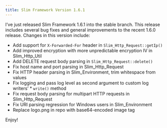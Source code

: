 ```yaml
---
title: Slim Framework Version 1.6.1
---
```


I’ve just released Slim Framework 1.6.1 into the stable branch. This release includes several bug fixes and general improvements to the recent 1.6.0 release. Changes in this version include:

* Add support for `X-Forwarded-For` header in `Slim_Http_Request::getIp()`
* Add improved encryption with more unpredictable encryption IV in Slim_Http_Util
* Add DELETE request body parsing in `Slim_Http_Request::delete()`
* Fix host name and port parsing in Slim_Http_Request
* Fix HTTP header parsing in Slim_Environment, trim whitespace from values
* Fix logging and pass log level as second argument to custom log writers’ * `write()` method
* Fix request body parsing for multipart HTTP requests in Slim_Http_Request
* Fix URI parsing regression for Windows users in Slim_Environment
* Replace logo.png in repo with base64-encoded image tag

Enjoy!
